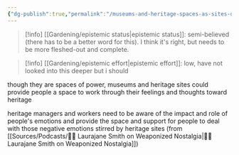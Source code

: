 ```yaml
---
{"dg-publish":true,"permalink":"/museums-and-heritage-spaces-as-sites-of-emotional-work/","created":"2024-06-17T21:31:04.421+08:00","updated":"2024-08-01T11:16:02.050+08:00"}
---
```


>[!info] [[Gardening/epistemic status\|epistemic status]]:
>semi-believed (there has to be a better word for this). I think it's right, but needs to be more fleshed-out and complete.

>[!info] [[Gardening/epistemic effort\|epistemic effort]]:
>low, have not looked into this deeper but i should

though they are spaces of power, museums and heritage sites could provide people a space to work through their feelings and thoughts toward heritage

heritage managers and workers need to be aware of the impact and role of people's emotions and provide the space and support for people to deal with those negative emotions stirred by heritage sites (from [[Sources/Podcasts/📖🫛 Laurajane Smith on Weaponized Nostalgia\|📖🫛 Laurajane Smith on Weaponized Nostalgia]])

